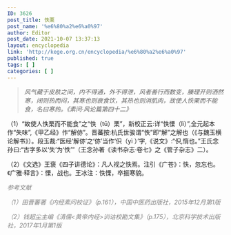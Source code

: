 ```yaml
---
ID: 3626
post_title: 怢栗
post_name: '%e6%80%a2%e6%a0%97'
author: Editor
post_date: 2021-10-07 13:37:13
layout: encyclopedia
link: 'http://kege.org.cn/encyclopedia/%e6%80%a2%e6%a0%97'
published: true
tags: [ ]
categories: [ ]
---
```

<blockquote><em>风气藏于皮肤之间，内不得通，外不得泄，风者善行而数变，腠理开则洒然寒，闭则热而闷，其寒也则衰食饮，其热也则消肌肉，故使人怢栗而不能食，名曰寒热。《素问·风论篇第四十二》</em></blockquote>
（1）“故使人怢栗而不能食”之“怢（tū）栗”，新校正云:详“怢慄（lì）”,全元起本作“失味”,《甲乙经》作“解㑊”。晋蕃按:杭氏世骏谓“怢”即“解”之解也（《与魏玉横论解书》）。段玉裁:“医经‘解㑊’之‘㑊’当作‘伿（yì ）’字,《说文》:“伿,惰也。”王氏念孙曰:“古字多以‘失’为‘怢’”（王念孙著《读书杂志·卷七》之《管子杂志》二）。

（2）《文选》王褒《四子讲德论》：凡人视之怢焉。注引《广苍》：怢，忽忘也。《广雅·释言》：慄，战也。王冰注：怢慄，卒振寒貌。

<span style="color: #808080;"><em>参考文献</em></span>

<span style="color: #808080;"><em>（1）田晋蕃著《内经素问校证》（p.161），中国中医药出版社，2015年12月第1版</em></span>

<span style="color: #808080;"><em>（2）钱超尘主编《清儒&lt;黄帝内经&gt;训诂校勘文集》（p.175），北京科学技术出版社，2017年1月第1版</em></span>